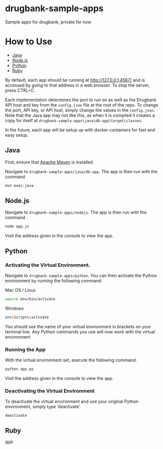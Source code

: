# drugbank-sample-apps
Sample apps for drugbank, private for now

# How to Use

- [Java](#java)
- [Node.js](#node.js)
- [Python](#python)
- [Ruby](#ruby)

By default, each app should be running at http://127.0.0.1:4567/ and is accessed by going to that address in a web browser. To stop the server, press CTRL+C.

Each implementation determines the port to run on as well as the Drugbank API host and key from the `config.json` file at the root of the repo. To change the port, API key, or API host, simply change the values in the `config.json`. 
Note that the Java app may not like this, as when it is compiled it creates a copy for itself at `drugbank-sample-apps\java\db-app\target\classes`.

In the future, each app will be setup up with docker containers for fast and easy setup.

## Java
First, ensure that [Apache Maven](https://maven.apache.org/install.html) is installed.

Navigate to `drugbank-sample-apps/java/db-app`. The app is then run with the command
 ```bash
mvn exec:java
```

## Node.js
Navigate to `drugbank-sample-apps/nodejs`. The app is then run with the command
 ```bash
node app.js
```

Visit the address given in the console to view the app. 

## Python

### Activating the Virtual Environment.
Navigate to `drugbank-sample-apps/python`. You can then activate the Python environment by running the following command:

Mac OS / Linux
```bash
source env/bin/activate
```

Windows
```bash
env\Scripts\activate
```

You should see the name of your virtual environment in brackets on your terminal line. Any Python commands you use will now work with the virtual environment

### Running the App

With the virtual environment set, execute the following command:
```bash
python app.py
```
Visit the address given in the console to view the app.

### Deactivating the Virtual Environment
To deactivate the virtual environment and use your original Python environment, simply type ‘deactivate’.

```bash
deactivate
```
## Ruby
WIP
